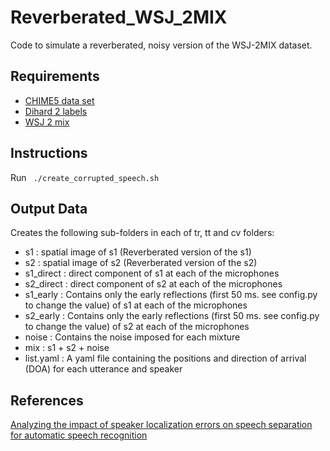 # Reverberated_WSJ_2MIX
Code to simulate a reverberated, noisy version of the WSJ-2MIX dataset. 


## Requirements
* [CHIME5 data set](http://spandh.dcs.shef.ac.uk/chime_challenge/CHiME5)
* [Dihard 2 labels](https://coml.lscp.ens.fr/dihard/index.html)
* [WSJ 2 mix](http://www.merl.com/demos/deep-clustering/create-speaker-mixtures.zip)

## Instructions

Run ``` ./create_corrupted_speech.sh```

## Output Data
Creates the following sub-folders in each of tr, tt and cv folders:

* s1 : spatial image of s1 (Reverberated version of the s1)
* s2 : spatial image of s2 (Reverberated version of the s2)
* s1_direct :  direct component of s1 at each of the microphones
* s2_direct : direct component of s2 at each of the microphones
* s1_early : Contains only the early reflections (first 50 ms. see config.py to change the value) of s1 at each of the microphones
* s2_early : Contains only the early reflections (first 50 ms. see config.py to change the value) of s2 at each of the microphones
* noise : Contains the noise imposed for each mixture
* mix : s1 + s2 + noise
* list.yaml : A yaml file containing the positions and direction of arrival (DOA) for each utterance and speaker

## References

[Analyzing the impact of speaker localization errors on speech separation for automatic speech recognition](https://arxiv.org/abs/1910.11114)
